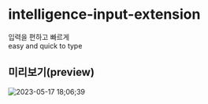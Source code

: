 # intelligence-input-extension <br />
입력을 편하고 빠르게 <br />
easy and quick to type <br />

## 미리보기(preview)

![2023-05-17 18;06;39](https://github.com/parkirae/intelligence-input-extension/assets/76719977/5e6addf4-4bdc-4b7d-a232-a509637d6740)
